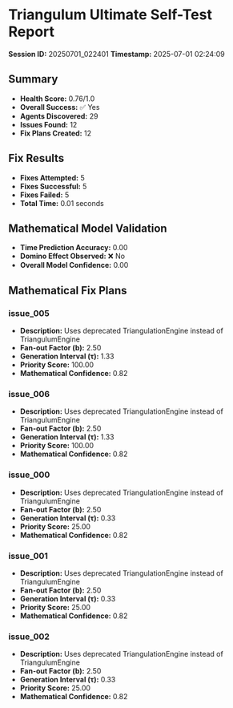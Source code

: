 # Triangulum Ultimate Self-Test Report

**Session ID:** 20250701_022401
**Timestamp:** 2025-07-01 02:24:09

## Summary

- **Health Score:** 0.76/1.0
- **Overall Success:** ✅ Yes
- **Agents Discovered:** 29
- **Issues Found:** 12
- **Fix Plans Created:** 12

## Fix Results

- **Fixes Attempted:** 5
- **Fixes Successful:** 5
- **Fixes Failed:** 5
- **Total Time:** 0.01 seconds

## Mathematical Model Validation

- **Time Prediction Accuracy:** 0.00
- **Domino Effect Observed:** ❌ No
- **Overall Model Confidence:** 0.00

## Mathematical Fix Plans

### issue_005
- **Description:** Uses deprecated TriangulationEngine instead of TriangulumEngine
- **Fan-out Factor (b):** 2.50
- **Generation Interval (τ):** 1.33
- **Priority Score:** 100.00
- **Mathematical Confidence:** 0.82

### issue_006
- **Description:** Uses deprecated TriangulationEngine instead of TriangulumEngine
- **Fan-out Factor (b):** 2.50
- **Generation Interval (τ):** 1.33
- **Priority Score:** 100.00
- **Mathematical Confidence:** 0.82

### issue_000
- **Description:** Uses deprecated TriangulationEngine instead of TriangulumEngine
- **Fan-out Factor (b):** 2.50
- **Generation Interval (τ):** 0.33
- **Priority Score:** 25.00
- **Mathematical Confidence:** 0.82

### issue_001
- **Description:** Uses deprecated TriangulationEngine instead of TriangulumEngine
- **Fan-out Factor (b):** 2.50
- **Generation Interval (τ):** 0.33
- **Priority Score:** 25.00
- **Mathematical Confidence:** 0.82

### issue_002
- **Description:** Uses deprecated TriangulationEngine instead of TriangulumEngine
- **Fan-out Factor (b):** 2.50
- **Generation Interval (τ):** 0.33
- **Priority Score:** 25.00
- **Mathematical Confidence:** 0.82

